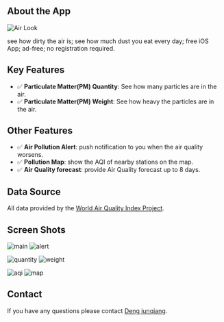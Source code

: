 ## About the App

![Air Look](./image/icon-60@3x.png)

see how dirty the air is; see how much dust you eat every day; free iOS App; ad-free; no registration required.


## Key Features
- ✅ **Particulate Matter(PM) Quantity**: See how many particles are in the air.
- ✅ **Particulate Matter(PM) Weight**: See how heavy the particles are in the air.

## Other Features
- ✅ **Air Pollution Alert**: push notification to you when the air quality worsens.
- ✅ **Pollution Map**: show the AQI of nearby stations on the map.
- ✅ **Air Quality forecast**: provide Air Quality forecast up to 8 days.


## Data Source
All data provided by the [World Air Quality Index Project](https://waqi.info).


## Screen Shots

![main](./image/1.png)         ![alert](./image/app-alert.png)

![quantity](./image/2.png)         ![weight](./image/3.png)

![aqi](./image/4.png)         ![map](./image/5.png)

## Contact
If you have any questions please contact [Deng junqiang](mailto:sh109419@163.com).


